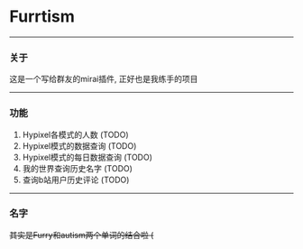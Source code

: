 # Furrtism
---
### 关于
这是一个写给群友的mirai插件, 正好也是我练手的项目

---
### 功能
1. Hypixel各模式的人数 (TODO)
2. Hypixel模式的数据查询 (TODO)
3. Hypixel模式的每日数据查询 (TODO)
4. 我的世界查询历史名字 (TODO)
5. 查询b站用户历史评论 (TODO)

---
### 名字
~~其实是Furry和autism两个单词的结合啦 (~~
